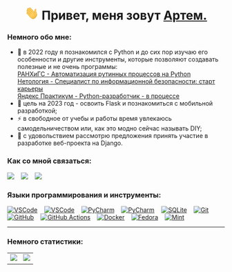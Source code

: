 <h1 align="center"><img src="./images/Hi.gif" width="32" height="32"> Привет, меня зовут <a href="https://t.me/gartemKAF" target="_blank">Артем.</a>

### Немного обо мне:
- 🌱 в 2022 году я познакомился с Python и до сих пор изучаю его особенности и другие инструменты, которые позволяют создавать полезные и не очень программы:  
[РАНХиГС - Автоматизация рутинных процессов на Python](https://github.com/ArtemKAF/ArtemKAF/blob/main/docs/ranhigs_certificate_python.pdf)  
[Нетология - Специалист по информационной безопасности: старт карьеры](https://github.com/ArtemKAF/ArtemKAF/blob/main/docs/netology_certificate_info_sec.pdf)  
[Яндекс Практикум - Python-разработчик - в процессе](https://practicum.yandex.ru/backend-developer/)
- 🥅 цель на 2023 год - освоить Flask и познакомиться с мобильной разработкой;
- ⚡ в свободное от учебы и работы время увлекаюсь самодельничеством или, как это модно сейчас называть DIY;
- 👯 с удовольствием рассмотрю предложения принять участие в разработке веб-проекта на Django.

### Как со мной связаться:

<a href="mailto:kaf-artem@yandex.ru"><img src="https://cdn.simpleicons.org/mail.ru/#005FF9" width="26"></a>
&nbsp;&nbsp;
<a href="https://t.me/ArtemKAF"><img src="https://cdn.simpleicons.org/telegram/#26A5E4" width="26"></a>
&nbsp;&nbsp;
<a href="https://github.com/ArtemKAF"><img src="https://cdn.simpleicons.org/github/#181717" width="26"></a>

### Языки программирования и инструменты:

<a href="https://www.python.org/"><img alt="VSCode" width="26px" src="https://cdn.simpleicons.org/python/#3776AB"></a>
&nbsp;&nbsp;
<a href="https://code.visualstudio.com/"><img alt="VSCode" width="26px" src="https://cdn.simpleicons.org/visualstudiocode/#007ACC"></a>
&nbsp;&nbsp;
<a href="https://www.jetbrains.com/ru-ru/pycharm/"><img alt="PyCharm" width="26px" src="https://cdn.simpleicons.org/pycharm/#000000"></a>
&nbsp;&nbsp;
<a href="https://www.djangoproject.com/"><img alt="PyCharm" width="26px" src="https://cdn.simpleicons.org/django/#092E20"></a>
&nbsp;&nbsp;
<a href="https://www.sqlite.org/index.html"><img alt="SQLite" width="26px" src="https://cdn.simpleicons.org/sqlite/#003B57"></a>
&nbsp;&nbsp;
<a href="https://git-scm.com/"><img alt="Git" width="26px" src="https://cdn.simpleicons.org/git/#F05032"></a>
&nbsp;&nbsp;
<a href="https://github.com/"><img alt="GitHub" width="26px" src="https://cdn.simpleicons.org/github/#181717"></a>
&nbsp;&nbsp;
<a href="https://github.com/features/actions/"><img alt="GitHub Actions" width="26px" src="https://cdn.simpleicons.org/githubactions/#2088FF"></a>
&nbsp;&nbsp;
<a href="https://www.docker.com/"><img alt="Docker" width="26px" src="https://cdn.simpleicons.org/docker/#2496ED"></a>
&nbsp;&nbsp;
<a href="https://fedoraproject.org/"><img alt="Fedora" width="26px" src="https://cdn.simpleicons.org/fedora/#51A2DA"></a>
&nbsp;&nbsp;
<a href="https://linuxmint.com/"><img alt="Mint" width="26px" src="https://cdn.simpleicons.org/linuxmint/#87CF3E"></a>
<hr>

### Немного статистики:

<table cellspacing="0">
  <tr>
    <td>
      <picture>
        <source
          srcset="https://github-readme-stats.vercel.app/api/top-langs/?username=ArtemKAF&layout=compact"
        />
        <img src="https://github-readme-stats.vercel.app/api/top-langs/?username=ArtemKAF&layouts=compact" />
      </picture>
    </td>
    <td>
      <img src="https://www.codewars.com/users/ArtemKAF/badges/large"/>
    </td>
  </tr>
</table>
